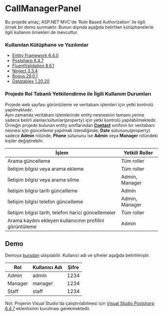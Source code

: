# CallManagerPanel

Bu projede amaç; ASP.NET MVC'de 'Role Based Authorization' ile ilgili örnek bir demo sunmaktır. 
Bunun dışında aşağıda belirtilen kütüphanelerle ilgili kullanım örnekleri de mevcuttur.

### Kullanılan Kütüphane ve Yazılımlar  

* [Entity Framework 6.4.0](https://www.nuget.org/packages/EntityFramework/6.4.0)
* [Postsharp 6.4.7](https://www.postsharp.net/downloads/postsharp-6.4/v6.4.7)
* [FluentValidation 8.6.1](https://www.nuget.org/packages/FluentValidation/8.6.1)
* [Ninject 3.3.4](https://www.nuget.org/packages/Ninject/3.3.4)
* [Bogus 29.0.1](https://www.nuget.org/packages/Bogus/29.0.1)
* [Datatables 1.20.20](https://cdn.datatables.net/1.10.20/)

### Projede Rol Tabanlı Yetkilendirme ile İlgili Kullanım Durumları
Projede web sayfası görüntüleme ve veritabanı işlemleri için yetki kontrolü yapılmaktadır. <br>
Aynı zamanda veritabanı işlemlerinde entity nesnesinin tamamı yerine sadece belirli alanlar/sütunlar(property) için yetki kontrolü 
yapılabilmektedir. <br> 
Örneğin projede bulunan entity sınıflarından 
__[Contact](https://github.com/furkanisitan/call-manager-panel/blob/master/CallManagerPanel.Entities/Concrete/Contact.cs)__ 
sınıfının bir veritabanı nesnesi için güncelleme yapılmak istendiğinde; 
__Date__ sütununu(property) sadece __Admin__ rolünde, __Phone__ sütununu ise __Admin__ veya __Manager__ rolündeki kişiler değiştirebilir.


| İşlem  | Yetkili Roller |
| ------------- | ------------- |
| Arama güncelleme  | Tüm roller |
| İletişim bilgisi veya arama ekleme  | Tüm roller |
| İletişim bilgisi veya arama silme  | Admin, Manager |
| İletişim bilgisi tarih güncelleme  | Admin |
| İletişim bilgisi telefon güncelleme  | Admin, Manager |
| İletişim bilgisi tarih, telefon harici güncellemeler  | Tüm roller |
| Arama kaydını ekleyen kullanıcının profilini görüntüleme  | Admin |

## Demo

Demoya [buradan](http://demos.callmanagerpanel.furkanisitan.com/) ulaşılabilir. Kullanıcı adı ve şifreler aşağıda belirtilmiştir.

| Rol  | Kullanıcı Adı | Şifre |
| ------------- | ------------- | ------------- |
| Admin  | admin  | 1234 |
| Manager  | manager  | 1234 |
| Staff  | staff  | 1234 

Not: Projenin Visual Studio'da çalıştırılabilmesi için [Visual Studio Postsharp 6.4.7](https://www.postsharp.net/downloads/postsharp-6.4/v6.4.7) eklentisinin kurulması gerekmektedir.

